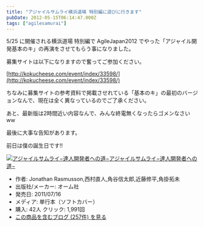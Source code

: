 ```yaml
---
title: "アジャイルサムライ横浜道場 特別編に遊びに行きます"
pubDate: 2012-05-15T06:14:47.000Z
tags: ["agilesamurai"]
---
```


5/25 に開催される横浜道場 特別編で AgileJapan2012 でやった「アジャイル開発基本のキ」の再演をさせてもらう事になりました。

募集サイトは以下になりますので奮ってご参加ください。

[http://kokucheese.com/event/index/33598/](http://kokucheese.com/event/index/33598/)

ちなみに募集サイトの参考資料で掲載させれている「基本のキ」の最初のバージョンなんで、現在は全く異なっているのでご了承ください。

あと、最新版は2時間近い内容なんで、みんな終電無くなったらゴメンなさいww

最後に大事な告知があります。

前日は僕の誕生日です!!

[![アジャイルサムライ−達人開発者への道−](https://images-fe.ssl-images-amazon.com/images/I/51flKufOVUL._SL160_.jpg)](http://www.amazon.co.jp/exec/obidos/ASIN/4274068560/nawoto07-22/)[アジャイルサムライ−達人開発者への道−](http://www.amazon.co.jp/exec/obidos/ASIN/4274068560/nawoto07-22/)

- 作者: Jonathan Rasmusson,西村直人,角谷信太郎,近藤修平,角掛拓未
- 出版社/メーカー: オーム社
- 発売日: 2011/07/16
- メディア: 単行本（ソフトカバー）
- 購入: 42人 クリック: 1,991回
- [この商品を含むブログ (257件) を見る](http://d.hatena.ne.jp/asin/4274068560/nawoto07-22)